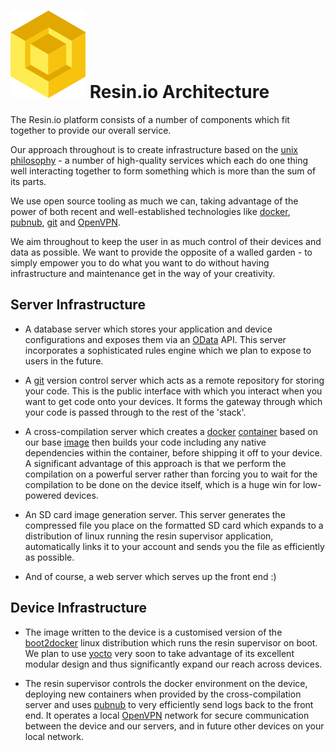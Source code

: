 # ![logo](img/logo.svg) Resin.io Architecture

The Resin.io platform consists of a number of components which fit together to
provide our overall service.

Our approach throughout is to create infrastructure based on the
[unix philosophy][unix_philosophy] - a number of high-quality services which
each do one thing well interacting together to form something which is more than
the sum of its parts.

We use open source tooling as much we can, taking advantage of the power of both
recent and well-established technologies like [docker][docker],
[pubnub][pubnub], [git][git] and [OpenVPN][openvpn].

We aim throughout to keep the user in as much control of their devices and data
as possible. We want to provide the opposite of a walled garden - to simply
empower you to do what you want to do without having infrastructure and
maintenance get in the way of your creativity.

## Server Infrastructure

* A database server which stores your application and device configurations and
  exposes them via an [OData][odata] API. This server incorporates a
  sophisticated rules engine which we plan to expose to users in the future.

* A [git][git] version control server which acts as a remote repository for
  storing your code. This is the public interface with which you interact when
  you want to get code onto your devices. It forms the gateway through which
  your code is passed through to the rest of the 'stack'.

* A cross-compilation server which creates a [docker][docker]
  [container][container] based on our base [image][image] then builds your code
  including any native dependencies within the container, before shipping it off
  to your device. A significant advantage of this approach is that we perform
  the compilation on a powerful server rather than forcing you to wait for the
  compilation to be done on the device itself, which is a huge win for
  low-powered devices.

* An SD card image generation server. This server generates the compressed file
  you place on the formatted SD card which expands to a distribution of linux
  running the resin supervisor application, automatically links it to your
  account and sends you the file as efficiently as possible.

* And of course, a web server which serves up the front end :)

## Device Infrastructure

* The image written to the device is a customised version of the
  [boot2docker][boot2docker] linux distribution which runs the resin supervisor
  on boot. We plan to use [yocto][yocto] very soon to take advantage of its
  excellent modular design and thus significantly expand our reach across
  devices.

* The resin supervisor controls the docker environment on the device, deploying
  new containers when provided by the cross-compilation server and uses
  [pubnub][pubnub] to very efficiently send logs back to the front end. It
  operates a local [OpenVPN][openvpn] network for secure communication between
  the device and our servers, and in future other devices on your local network.

[unix_philosophy]:http://en.wikipedia.org/wiki/Unix_philosophy
[odata]:http://en.wikipedia.org/wiki/Odata
[git]:http://git-scm.com/
[docker]:http://www.docker.com/
[image]:https://docs.docker.com/terms/image/
[container]:https://docs.docker.com/terms/container/
[boot2docker]:https://github.com/boot2docker/boot2docker
[pubnub]:http://www.pubnub.com/
[openvpn]:https://openvpn.net/
[yocto]:https://www.yoctoproject.org/
